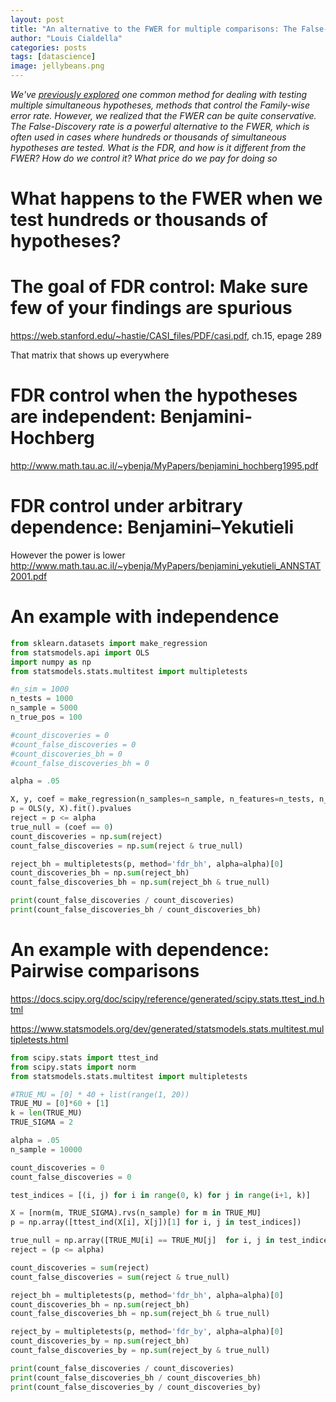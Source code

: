```yaml
---
layout: post
title: "An alternative to the FWER for multiple comparisons: The False-Discovery Rate"
author: "Louis Cialdella"
categories: posts
tags: [datascience]
image: jellybeans.png
---
```


*We've [previously explored](https://lmc2179.github.io/posts/fwer.html) one common method for dealing with testing multiple simultaneous hypotheses, methods that control the Family-wise error rate. However, we realized that the FWER can be quite conservative. The False-Discovery rate is a powerful alternative to the FWER, which is often used in cases where hundreds or thousands of simultaneous hypotheses are tested. What is the FDR, and how is it different from the FWER? How do we control it? What price do we pay for doing so*

# What happens to the FWER when we test hundreds or thousands of hypotheses?

# The goal of FDR control: Make sure few of your findings are spurious

https://web.stanford.edu/~hastie/CASI_files/PDF/casi.pdf, ch.15, epage 289

That matrix that shows up everywhere

# FDR control when the hypotheses are independent: Benjamini-Hochberg

http://www.math.tau.ac.il/~ybenja/MyPapers/benjamini_hochberg1995.pdf

# FDR control under arbitrary dependence: Benjamini–Yekutieli

However the power is lower
http://www.math.tau.ac.il/~ybenja/MyPapers/benjamini_yekutieli_ANNSTAT2001.pdf

# An example with independence

```python
from sklearn.datasets import make_regression
from statsmodels.api import OLS
import numpy as np
from statsmodels.stats.multitest import multipletests

#n_sim = 1000
n_tests = 1000
n_sample = 5000
n_true_pos = 100

#count_discoveries = 0
#count_false_discoveries = 0
#count_discoveries_bh = 0
#count_false_discoveries_bh = 0

alpha = .05

X, y, coef = make_regression(n_samples=n_sample, n_features=n_tests, n_informative=n_true_pos, bias=0, coef=True, noise=1)
p = OLS(y, X).fit().pvalues
reject = p <= alpha
true_null = (coef == 0)
count_discoveries = np.sum(reject)
count_false_discoveries = np.sum(reject & true_null)

reject_bh = multipletests(p, method='fdr_bh', alpha=alpha)[0]
count_discoveries_bh = np.sum(reject_bh)
count_false_discoveries_bh = np.sum(reject_bh & true_null)

print(count_false_discoveries / count_discoveries)
print(count_false_discoveries_bh / count_discoveries_bh)
```

# An example with dependence: Pairwise comparisons

https://docs.scipy.org/doc/scipy/reference/generated/scipy.stats.ttest_ind.html

https://www.statsmodels.org/dev/generated/statsmodels.stats.multitest.multipletests.html

```python
from scipy.stats import ttest_ind
from scipy.stats import norm
from statsmodels.stats.multitest import multipletests

#TRUE_MU = [0] * 40 + list(range(1, 20))
TRUE_MU = [0]*60 + [1]
k = len(TRUE_MU)
TRUE_SIGMA = 2

alpha = .05
n_sample = 10000

count_discoveries = 0
count_false_discoveries = 0

test_indices = [(i, j) for i in range(0, k) for j in range(i+1, k)]

X = [norm(m, TRUE_SIGMA).rvs(n_sample) for m in TRUE_MU]
p = np.array([ttest_ind(X[i], X[j])[1] for i, j in test_indices])

true_null = np.array([TRUE_MU[i] == TRUE_MU[j]  for i, j in test_indices])
reject = (p <= alpha)

count_discoveries = sum(reject)
count_false_discoveries = sum(reject & true_null)

reject_bh = multipletests(p, method='fdr_bh', alpha=alpha)[0]
count_discoveries_bh = np.sum(reject_bh)
count_false_discoveries_bh = np.sum(reject_bh & true_null)

reject_by = multipletests(p, method='fdr_by', alpha=alpha)[0]
count_discoveries_by = np.sum(reject_bh)
count_false_discoveries_by = np.sum(reject_by & true_null)

print(count_false_discoveries / count_discoveries)
print(count_false_discoveries_bh / count_discoveries_bh)
print(count_false_discoveries_by / count_discoveries_by)
```
